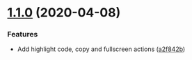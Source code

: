 # [1.1.0](https://github.com/ClubMediterranee/swagger-ui/compare/v1.0.0...v1.1.0) (2020-04-08)


### Features

* Add highlight code, copy and fullscreen actions ([a2f842b](https://github.com/ClubMediterranee/swagger-ui/commit/a2f842b51daa14fb292d986b207c9727978f2056))



